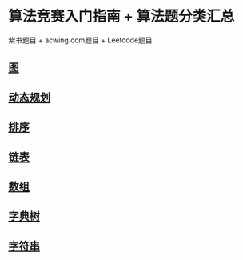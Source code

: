 # 算法竞赛入门指南 + 算法题分类汇总

紫书题目 + acwing.com题目 + Leetcode题目

## [图](./blog/ch06.md)
## [动态规划](./blog/ch09.md)
## [排序](./blog/排序.md)
## [链表](./bog/链表.md)
## [数组](./blog/数组.md)
## [字典树](./blog/字典树.md)
## [字符串](./blog/字符串.md)